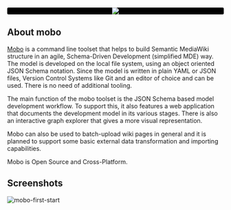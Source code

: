 <p align="center" style="background: #000; border-radius:3px;">
    <img src="http://fannon.de/p/mobo-intro/img/logo.png"/>
</p>

## About mobo
[Mobo](https://www.npmjs.com/package/mobo) is a command line toolset that helps to build Semantic MediaWiki structure in an agile,
Schema-Driven Development (simplified MDE) way.
The model is developed on the local file system, using an object oriented JSON Schema notation.
Since the model is written in plain YAML or JSON files, Version Control Systems like Git and an editor of choice and can be used.
There is no need of additional tooling.

The main function of the mobo toolset is the JSON Schema based model development workflow.
To support this, it also features a web application that documents the development model in its various stages.
There is also an interactive graph explorer that gives a more visual representation.

Mobo can also be used to batch-upload wiki pages in general and it is planned to support some basic external data transformation and importing capabilities.

Mobo is Open Source and Cross-Platform.

## Screenshots
![mobo-first-start](http://up.fannon.de/img/mobo-first-start.png?v=3)